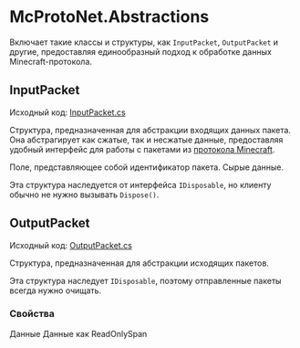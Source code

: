 # McProtoNet.Abstractions

Включает такие классы и структуры, как `InputPacket`, `OutputPacket` и другие, предоставляя единообразный подход к обработке данных Minecraft-протокола.

## InputPacket

Исходный код: [InputPacket.cs](https://github.com/Titlehhhh/McProtoNet/blob/dev/src/McProtoNet.Abstractions/InputPacket.cs)

Структура, предназначенная для абстракции входящих данных пакета.
Она абстрагирует как сжатые, так и несжатые данные, предоставляя удобный интерфейс для работы с пакетами из [протокола Minecraft](https://minecraft.wiki/w/Minecraft_Wiki:Projects/wiki.vg_merge/Protocol#Packet_format).

<deflist>
    <def title="Id: int">
        Поле, представляющее собой идентификатор пакета.
    </def>
    <def title="Data: Memory<byte>">
        Сырые данные.
    </def>
</deflist>

Эта структура наследуется от интерфейса `IDisposable`, но клиенту обычно не нужно вызывать `Dispose()`.

## OutputPacket

Исходный код: [OutputPacket.cs](https://github.com/Titlehhhh/McProtoNet/blob/dev/src/McProtoNet.Abstractions/OutputPacket.cs)

Структура, предназначенная для абстракции исходящих пакетов.

<warning>
Эта структура наследует <code>IDisposable</code>, поэтому отправленные пакеты всегда нужно очищать.
</warning>

### Свойства

<deflist>
<def title="Memory: ReadOnlyMemory<byte>">
Данные
</def>
<def title="Span: ReadOnlySpany<byte>">
Данные как ReadOnlySpan
</def>
</deflist>